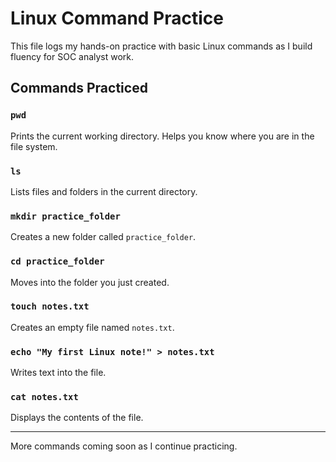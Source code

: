 # Linux Command Practice

This file logs my hands-on practice with basic Linux commands as I build fluency for SOC analyst work.

## Commands Practiced

### `pwd`
Prints the current working directory. Helps you know where you are in the file system.

### `ls`
Lists files and folders in the current directory.

### `mkdir practice_folder`
Creates a new folder called `practice_folder`.

### `cd practice_folder`
Moves into the folder you just created.

### `touch notes.txt`
Creates an empty file named `notes.txt`.

### `echo "My first Linux note!" > notes.txt`
Writes text into the file.

### `cat notes.txt`
Displays the contents of the file.

---

More commands coming soon as I continue practicing.
